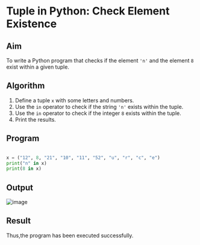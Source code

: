 # Tuple in Python: Check Element Existence

##  Aim
To write a Python program that checks if the element `'n'` and the element `8` exist within a given tuple.

##  Algorithm
1. Define a tuple `x` with some letters and numbers.
2. Use the `in` operator to check if the string `'n'` exists within the tuple.
3. Use the `in` operator to check if the integer `8` exists within the tuple.
4. Print the results.

##  Program

``` python

x = ("12", 8, "21", "10", "11", "52", "u", "r", "c", "e")
print("n" in x)
print(8 in x)


```

## Output

![image](https://github.com/user-attachments/assets/5faa4162-d814-40b4-baea-156c96986708)

## Result

Thus,the program has been executed successfully.
